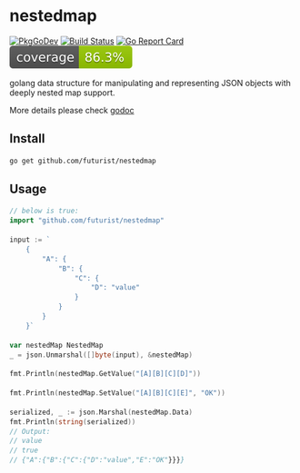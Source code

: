 # nestedmap

[![PkgGoDev](https://pkg.go.dev/badge/github.com/futurist/nestedmap)](https://pkg.go.dev/github.com/futurist/nestedmap)
[![Build Status](https://github.com/futurist/nestedmap/workflows/CI/badge.svg)](https://github.com/futurist/nestedmap/actions?query=workflow%3ACI)
[![Go Report Card](https://goreportcard.com/badge/github.com/futurist/nestedmap)](https://goreportcard.com/report/github.com/futurist/nestedmap)
![Coverage](https://github.com/futurist/nestedmap/blob/main/.github/badge.svg?branch=badge)

golang data structure for manipulating and representing JSON objects with deeply nested map support.

More details please check [godoc](https://pkg.go.dev/github.com/futurist/nestedmap)

## Install

```sh
go get github.com/futurist/nestedmap
```

## Usage

```go
// below is true:
import "github.com/futurist/nestedmap"

input := `
	{
		"A": {
			"B": {
				"C": {
					"D": "value"
				}
			}
		}
	}`

var nestedMap NestedMap
_ = json.Unmarshal([]byte(input), &nestedMap)

fmt.Println(nestedMap.GetValue("[A][B][C][D]"))

fmt.Println(nestedMap.SetValue("[A][B][C][E]", "OK"))

serialized, _ := json.Marshal(nestedMap.Data)
fmt.Println(string(serialized))
// Output:
// value
// true
// {"A":{"B":{"C":{"D":"value","E":"OK"}}}}
```

